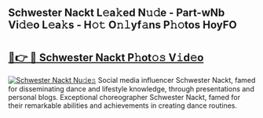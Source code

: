 ## Schwester Nackt L𝚎a𝚔ed N𝚞𝚍e - Part-wNb Vi𝚍𝚎o L𝚎a𝚔s - H𝚘𝚝 O𝚗𝚕yf𝚊ns P𝚑𝚘tos HoyFO

# <h2><a href="http://kfc0y7.oniu.top/?m=Schwester+Nackt">🔗👉 🔴 Schwester Nackt P𝚑ot𝚘𝚜 V𝚒d𝚎o</a></h2>

[![Schwester Nackt Nu𝚍e𝚜](https://i.imgur.com/0qMVB7G.gif)](http://kfc0y7.oniu.top/?m=Schwester+Nackt)
Social media influencer Schwester Nackt, famed for disseminating dance and lifestyle knowledge, through presentations and personal blogs. Exceptional choreographer Schwester Nackt, famed for their remarkable abilities and achievements in creating dance routines.  
